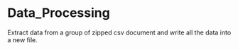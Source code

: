 # Data_Processing
Extract data from a group of zipped csv document and write all the data into a new file.
